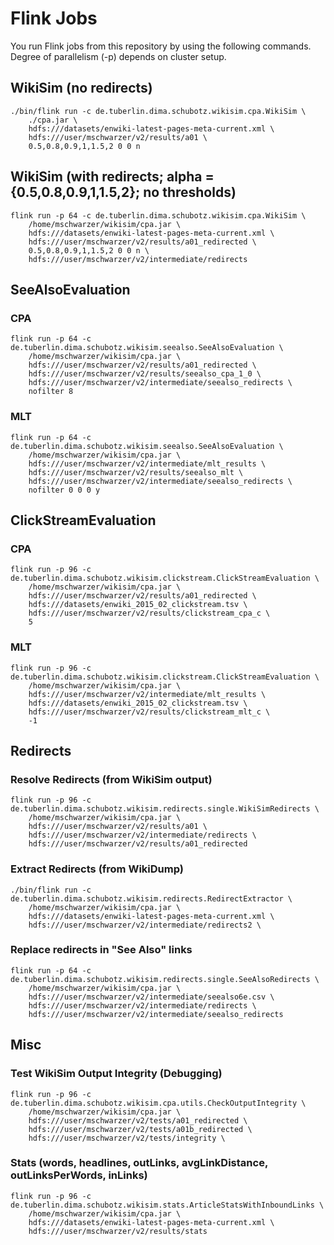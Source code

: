 Flink Jobs
================================

You run Flink jobs from this repository by using the following commands. Degree of parallelism (-p) depends on cluster setup.

## WikiSim (no redirects)

```
./bin/flink run -c de.tuberlin.dima.schubotz.wikisim.cpa.WikiSim \
    ./cpa.jar \
    hdfs:///datasets/enwiki-latest-pages-meta-current.xml \
    hdfs:///user/mschwarzer/v2/results/a01 \
    0.5,0.8,0.9,1,1.5,2 0 0 n
```

## WikiSim (with redirects; alpha = {0.5,0.8,0.9,1,1.5,2}; no thresholds)

```
flink run -p 64 -c de.tuberlin.dima.schubotz.wikisim.cpa.WikiSim \
    /home/mschwarzer/wikisim/cpa.jar \
    hdfs:///datasets/enwiki-latest-pages-meta-current.xml \
    hdfs:///user/mschwarzer/v2/results/a01_redirected \
    0.5,0.8,0.9,1,1.5,2 0 0 n \
    hdfs:///user/mschwarzer/v2/intermediate/redirects
```

## SeeAlsoEvaluation

### CPA
```
flink run -p 64 -c de.tuberlin.dima.schubotz.wikisim.seealso.SeeAlsoEvaluation \
    /home/mschwarzer/wikisim/cpa.jar \
    hdfs:///user/mschwarzer/v2/results/a01_redirected \
    hdfs:///user/mschwarzer/v2/results/seealso_cpa_1_0 \
    hdfs:///user/mschwarzer/v2/intermediate/seealso_redirects \
    nofilter 8
```

### MLT
```
flink run -p 64 -c de.tuberlin.dima.schubotz.wikisim.seealso.SeeAlsoEvaluation \
    /home/mschwarzer/wikisim/cpa.jar \
    hdfs:///user/mschwarzer/v2/intermediate/mlt_results \
    hdfs:///user/mschwarzer/v2/results/seealso_mlt \
    hdfs:///user/mschwarzer/v2/intermediate/seealso_redirects \
    nofilter 0 0 0 y
```

## ClickStreamEvaluation

### CPA
```
flink run -p 96 -c de.tuberlin.dima.schubotz.wikisim.clickstream.ClickStreamEvaluation \
    /home/mschwarzer/wikisim/cpa.jar \
    hdfs:///user/mschwarzer/v2/results/a01_redirected \
    hdfs:///datasets/enwiki_2015_02_clickstream.tsv \
    hdfs:///user/mschwarzer/v2/results/clickstream_cpa_c \
    5
```

### MLT
```
flink run -p 96 -c de.tuberlin.dima.schubotz.wikisim.clickstream.ClickStreamEvaluation \
    /home/mschwarzer/wikisim/cpa.jar \
    hdfs:///user/mschwarzer/v2/intermediate/mlt_results \
    hdfs:///datasets/enwiki_2015_02_clickstream.tsv \
    hdfs:///user/mschwarzer/v2/results/clickstream_mlt_c \
    -1
```

## Redirects

### Resolve Redirects (from WikiSim output)

```
flink run -p 96 -c de.tuberlin.dima.schubotz.wikisim.redirects.single.WikiSimRedirects \
    /home/mschwarzer/wikisim/cpa.jar \
    hdfs:///user/mschwarzer/v2/results/a01 \
    hdfs:///user/mschwarzer/v2/intermediate/redirects \
    hdfs:///user/mschwarzer/v2/results/a01_redirected
```

### Extract Redirects (from WikiDump)

```
./bin/flink run -c de.tuberlin.dima.schubotz.wikisim.redirects.RedirectExtractor \
    /home/mschwarzer/wikisim/cpa.jar \
    hdfs:///datasets/enwiki-latest-pages-meta-current.xml \
    hdfs:///user/mschwarzer/v2/intermediate/redirects2 \
```

### Replace redirects in "See Also" links
```
flink run -p 64 -c de.tuberlin.dima.schubotz.wikisim.redirects.single.SeeAlsoRedirects \
    /home/mschwarzer/wikisim/cpa.jar \
    hdfs:///user/mschwarzer/v2/intermediate/seealso6e.csv \
    hdfs:///user/mschwarzer/v2/intermediate/redirects \
    hdfs:///user/mschwarzer/v2/intermediate/seealso_redirects
```

## Misc

### Test WikiSim Output Integrity (Debugging)
```
flink run -p 96 -c de.tuberlin.dima.schubotz.wikisim.cpa.utils.CheckOutputIntegrity \
    /home/mschwarzer/wikisim/cpa.jar \
    hdfs:///user/mschwarzer/v2/tests/a01_redirected \
    hdfs:///user/mschwarzer/v2/tests/a01b_redirected \
    hdfs:///user/mschwarzer/v2/tests/integrity \
```

### Stats (words, headlines, outLinks, avgLinkDistance, outLinksPerWords, inLinks)
```
flink run -p 96 -c de.tuberlin.dima.schubotz.wikisim.stats.ArticleStatsWithInboundLinks \
    /home/mschwarzer/wikisim/cpa.jar \
    hdfs:///datasets/enwiki-latest-pages-meta-current.xml \
    hdfs:///user/mschwarzer/v2/results/stats
```
    
    
  